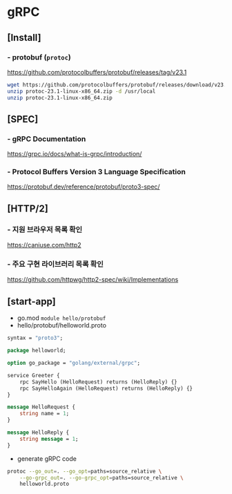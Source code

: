 # gRPC

## [Install]

### - protobuf (`protoc`)

https://github.com/protocolbuffers/protobuf/releases/tag/v23.1

```sh
wget https://github.com/protocolbuffers/protobuf/releases/download/v23.1/protoc-23.1-linux-x86_64.zip
unzip protoc-23.1-linux-x86_64.zip -d /usr/local
unzip protoc-23.1-linux-x86_64.zip 
```

## [SPEC]

### - gRPC Documentation

https://grpc.io/docs/what-is-grpc/introduction/

### - Protocol Buffers Version 3 Language Specification

https://protobuf.dev/reference/protobuf/proto3-spec/


## [HTTP/2]

### - 지원 브라우저 목록 확인

https://caniuse.com/http2

### - 주요 구현 라이브러리 목록 확인

https://github.com/httpwg/http2-spec/wiki/Implementations

## [start-app]

 - go.mod `module hello/protobuf`
 - hello/protobuf/helloworld.proto

```proto
syntax = "proto3";

package helloworld;

option go_package = "golang/external/grpc";

service Greeter {
    rpc SayHello (HelloRequest) returns (HelloReply) {}
    rpc SayHelloAgain (HelloRequest) returns (HelloReply) {}
}

message HelloRequest {
    string name = 1;
}

message HelloReply {
    string message = 1;
}
```

 - generate gRPC code

```sh
protoc --go_out=. --go_opt=paths=source_relative \
    --go-grpc_out=. --go-grpc_opt=paths=source_relative \
    helloworld.proto
```